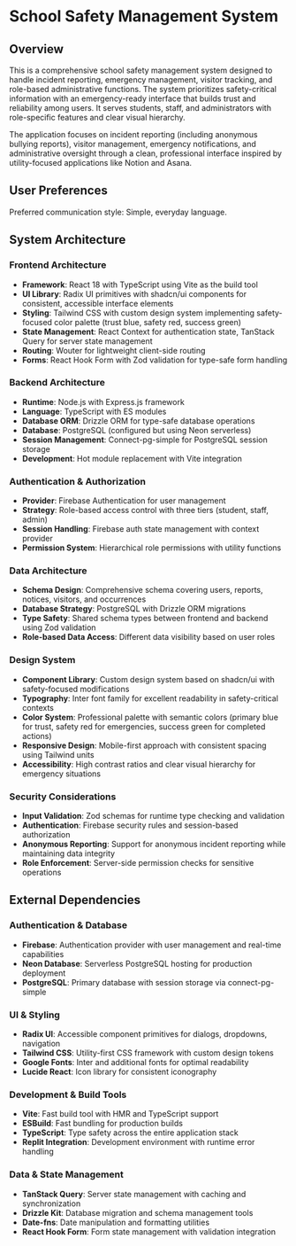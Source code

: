 # School Safety Management System

## Overview

This is a comprehensive school safety management system designed to handle incident reporting, emergency management, visitor tracking, and role-based administrative functions. The system prioritizes safety-critical information with an emergency-ready interface that builds trust and reliability among users. It serves students, staff, and administrators with role-specific features and clear visual hierarchy.

The application focuses on incident reporting (including anonymous bullying reports), visitor management, emergency notifications, and administrative oversight through a clean, professional interface inspired by utility-focused applications like Notion and Asana.

## User Preferences

Preferred communication style: Simple, everyday language.

## System Architecture

### Frontend Architecture
- **Framework**: React 18 with TypeScript using Vite as the build tool
- **UI Library**: Radix UI primitives with shadcn/ui components for consistent, accessible interface elements
- **Styling**: Tailwind CSS with custom design system implementing safety-focused color palette (trust blue, safety red, success green)
- **State Management**: React Context for authentication state, TanStack Query for server state management
- **Routing**: Wouter for lightweight client-side routing
- **Forms**: React Hook Form with Zod validation for type-safe form handling

### Backend Architecture
- **Runtime**: Node.js with Express.js framework
- **Language**: TypeScript with ES modules
- **Database ORM**: Drizzle ORM for type-safe database operations
- **Database**: PostgreSQL (configured but using Neon serverless)
- **Session Management**: Connect-pg-simple for PostgreSQL session storage
- **Development**: Hot module replacement with Vite integration

### Authentication & Authorization
- **Provider**: Firebase Authentication for user management
- **Strategy**: Role-based access control with three tiers (student, staff, admin)
- **Session Handling**: Firebase auth state management with context provider
- **Permission System**: Hierarchical role permissions with utility functions

### Data Architecture
- **Schema Design**: Comprehensive schema covering users, reports, notices, visitors, and occurrences
- **Database Strategy**: PostgreSQL with Drizzle ORM migrations
- **Type Safety**: Shared schema types between frontend and backend using Zod validation
- **Role-based Data Access**: Different data visibility based on user roles

### Design System
- **Component Library**: Custom design system based on shadcn/ui with safety-focused modifications
- **Typography**: Inter font family for excellent readability in safety-critical contexts
- **Color System**: Professional palette with semantic colors (primary blue for trust, safety red for emergencies, success green for completed actions)
- **Responsive Design**: Mobile-first approach with consistent spacing using Tailwind units
- **Accessibility**: High contrast ratios and clear visual hierarchy for emergency situations

### Security Considerations
- **Input Validation**: Zod schemas for runtime type checking and validation
- **Authentication**: Firebase security rules and session-based authorization
- **Anonymous Reporting**: Support for anonymous incident reporting while maintaining data integrity
- **Role Enforcement**: Server-side permission checks for sensitive operations

## External Dependencies

### Authentication & Database
- **Firebase**: Authentication provider with user management and real-time capabilities
- **Neon Database**: Serverless PostgreSQL hosting for production deployment
- **PostgreSQL**: Primary database with session storage via connect-pg-simple

### UI & Styling
- **Radix UI**: Accessible component primitives for dialogs, dropdowns, navigation
- **Tailwind CSS**: Utility-first CSS framework with custom design tokens
- **Google Fonts**: Inter and additional fonts for optimal readability
- **Lucide React**: Icon library for consistent iconography

### Development & Build Tools
- **Vite**: Fast build tool with HMR and TypeScript support
- **ESBuild**: Fast bundling for production builds
- **TypeScript**: Type safety across the entire application stack
- **Replit Integration**: Development environment with runtime error handling

### Data & State Management
- **TanStack Query**: Server state management with caching and synchronization
- **Drizzle Kit**: Database migration and schema management tools
- **Date-fns**: Date manipulation and formatting utilities
- **React Hook Form**: Form state management with validation integration